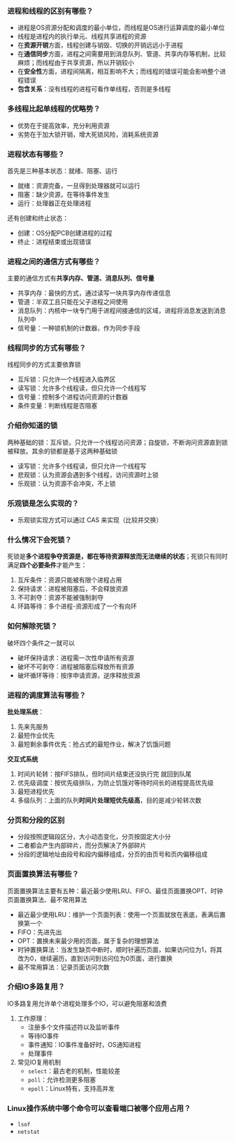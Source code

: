 ### 进程和线程的区别有哪些？
* 进程是OS资源分配和调度的最小单位，而线程是OS进行运算调度的最小单位
* 线程是进程内的执行单元、线程共享进程的资源
* 在**资源开销**方面，线程创建与销毁、切换的开销远远小于进程
* 在**通信同步**方面，进程之间需要用到消息队列、管道、共享内存等机制，比较麻烦；而线程由于共享资源，所以开销较小
* 在**安全性**方面，进程间隔离，相互影响不大；而线程的错误可能会影响整个进程错误
* **包含关系**：没有线程的进程可看作单线程，否则是多线程

### 多线程比起单线程的优略势？
* 优势在于提高效率，充分利用资源
* 劣势在于加大锁开销，增大死锁风险，消耗系统资源

### 进程状态有哪些？
首先是三种基本状态：就绪、阻塞、运行  
* 就绪：资源完备，一旦得到处理器就可以运行
* 阻塞：缺少资源，在等待事件发生
* 运行：处理器正在处理进程 

还有创建和终止状态：
* 创建：OS分配PCB创建进程的过程
* 终止：进程结束或出现错误

### 进程之间的通信方式有哪些？
主要的通信方式有**共享内存、管道、消息队列、信号量**

* 共享内存：最快的方式，通过读写一块共享内存传递信息
* 管道：半双工且只能在父子进程之间使用
* 消息队列：内核中一块专门用于进程间接通信的区域，进程将消息发送到消息队列中
* 信号量：一种锁机制的计数器，作为同步手段

### 线程同步的方式有哪些？
线程同步的方式主要依靠锁

* 互斥锁：只允许一个线程进入临界区
* 读写锁：允许多个线程读，但只允许一个线程写
* 信号量：控制多个进程访问资源的计数器
* 条件变量：判断线程是否阻塞

### 介绍你知道的锁
两种基础的锁：互斥锁，只允许一个线程访问资源；自旋锁，不断询问资源直到锁被释放。其余的锁都是基于这两种基础锁  
* 读写锁：允许多个线程读，但只允许一个线程写
* 悲观锁：认为资源会遇到多个线程，访问资源时上锁
* 乐观锁：认为资源不会冲突，不上锁

### 乐观锁是怎么实现的？
* 乐观锁实现方式可以通过 CAS 来实现（比较并交换）

### 什么情况下会死锁？
死锁是**多个进程争夺资源是，都在等待资源释放而无法继续的状态**；死锁只有同时满足**四个必要条件**才能产生：  
1. 互斥条件：资源只能被有限个进程占用
2. 保持请求：进程被阻塞后，不会释放资源
3. 不可剥夺：资源不能被强制剥夺
4. 环路等待：多个进程-资源形成了一个有向环

### 如何解除死锁？
破坏四个条件之一就可以  
* 破坏保持请求：进程需一次性申请所有资源
* 破坏不可剥夺：进程被阻塞后释放所有资源
* 破坏循环等待：按序申请资源，逆序释放资源

### 进程的调度算法有哪些？
**批处理系统**：  
1. 先来先服务
2. 最短作业优先
3. 最短剩余事件优先：抢占式的最短作业，解决了饥饿问题

**交互式系统**
1. 时间片轮转：按FIFS排队，但时间片结束还没执行完 就回到队尾
2. 优先级调度：按优先级排队，为防止饥饿对等待时间长的进程提高优先级
3. 最短进程优先
4. 多级队列：上面的队列**时间片处理短优先级高**，目的是减少轮转次数

### 分页和分段的区别
* 分段按照逻辑段区分，大小动态变化，分页按固定大小分
* 二者都会产生内部碎片，而分页解决了外部碎片
* 分段的逻辑地址由段号和段内偏移组成，分页的由页号和页内偏移组成

### 页面置换算法有哪些？
页面置换算法主要有五种：最近最少使用LRU、FIFO、最佳页面置换OPT、时钟页面置换算法、最不常用算法

* 最近最少使用LRU：维护一个页面列表：使用一个页面就放在表底，表满后置换第一个
* FIFO：先进先出
* OPT：置换未来最少用的页面，属于复杂的理想算法
* 时钟置换算法：当发⽣缺⻚中断时，顺时针遍历⻚⾯，如果访问位为1，将其改为0，继续遍历，直到访问到访问位为0⻚⾯，进⾏置换
* 最不常用算法：记录页面访问次数

### 介绍IO多路复用？
IO多路复用允许单个进程处理多个IO，可以避免阻塞和浪费
1. 工作原理：
   * 注册多个文件描述符以及监听事件
   * 等待IO事件
   * 事件通知：IO事件准备好时，OS通知进程
   * 处理事件
2. 常见IO复用机制
   * `select`：最古老的机制，性能较差
   * `poll`：允许检测更多阻塞
   * `epoll`：Linux特有，支持高并发

### Linux操作系统中哪个命令可以查看端口被哪个应用占用？
* `lsof`
* `netstat`
